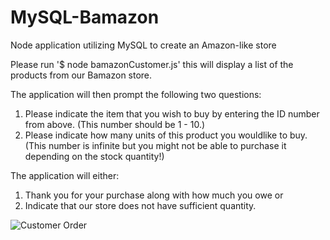 # MySQL-Bamazon
Node application utilizing MySQL to create an Amazon-like store

Please run  '$ node bamazonCustomer.js' this will display a list of the products from our Bamazon
store.

The application will then prompt the following two questions:

1) Please indicate the item that you wish to buy by entering the ID number from above. (This number should be 1 - 10.)
2) Please indicate how many units of this product you wouldlike to buy. (This number is infinite but you might not be able 
to purchase it depending on the stock quantity!)

The application will either:

1) Thank you for your purchase along with how much you owe or
2) Indicate that our store does not have sufficient quantity.

 <img src="app_walkthrough.gif?raw=true" alt="Customer Order"/>